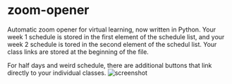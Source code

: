 # zoom-opener
Automatic zoom opener for virtual learning, now written in Python. Your week 1 schedule is stored in the first element of the schedule list, and your week 2 schedule is tored in the second element of the schedul list. Your class links are stored at the beginning of the file.

For half days and weird schedule, there are additional buttons that link directly to your individual classes.
![screenshot](https://raw.githubusercontent.com/mmiiles/zoom-opener/python/images/screenshot.png)
